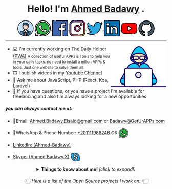 <h1 align="center">
	Hello! I'm
	<a href="https://geturapps.com/cv/" target="_blank">Ahmed Badawy</a> .
</h1>

<p align="center">
<a href="https://geturapps.com/cv/" target="_blank" align="center">
    <img width="50px" align="center" src="https://github.com/Ahmed-Badawy/Ahmed-Badawy/blob/master/assets/cv.svg" />
</a>

<a href="https://wa.me/201111988246?text=Hello" target="_blank" align="center">
    <img width="50px" align="center" src="https://github.com/Ahmed-Badawy/Ahmed-Badawy/blob/master/assets/whatsapp.svg" />
</a>

<a href="https://www.facebook.com/Badawy.A7mad" target="_blank" align="center">
    <img
        width="50px"
        align="center"
        src="https://github.com/Ahmed-Badawy/Ahmed-Badawy/blob/master/assets/facebook.svg"
    />
</a>

<a href="http://instagram.com/badawy.a7mad/" target="_blank" align="center">
    <img
        width="50px"
        align="center"
        src="https://github.com/Ahmed-Badawy/Ahmed-Badawy/blob/master/assets/instagram.svg"
    />
</a>

<a href="https://twitter.com/Badawy_A7mad/" target="_blank" align="center">
    <img
        width="50px"
        align="center"
        src="https://github.com/Ahmed-Badawy/Ahmed-Badawy/blob/master/assets/twitter.svg"
    />
</a>

<a href="https://linkedin.com/in/Ahmed-Badawy/" target="_blank" align="center"> 
<img width="50px" align="center" src="https://github.com/Ahmed-Badawy/Ahmed-Badawy/blob/master/assets/linkedin.svg" />
</a>

<a href="https://youtube.com/channel/UCgsWgxofeLxi047MdZsYoiA" target="_blank" align="center" >
<img width="50px" align="center" src="https://github.com/Ahmed-Badawy/Ahmed-Badawy/blob/master/assets/youtube.svg" />
</a>

<a  href="https://github.com/Ahmed-Badawy/" target="_blank" align="center">
    <img
        width="50px"
        align="center"
        src="https://github.com/Ahmed-Badawy/Ahmed-Badawy/blob/master/assets/github.svg"
    />
</a>
</p>

---

<a  href="https://geturapps.com/cv/" target="_blank">
	<img
		width="35%"
		align="right"
		src="https://github.com/Ahmed-Badawy/Ahmed-Badawy/blob/master/assets/coding.gif"
	/>
</a>

- 💻 I’m currently working on [The Daily Helper
  (PWA)](https://geturapps.com/daily-helper/)
  <small>
  A collection of useful APPs & Tools to help you in your daily tasks. no need
  to install a millon APPs & tools. Just one website to solve them all.
  </small >
- 🎞️ I publish videos in my [Youtube
  Chennel](https://youtube.com/channel/UCgsWgxofeLxi047MdZsYoiA)
- 💬 Ask me about
  JavaScript, PHP (React, Koa, Laravel)
- 💼 If you have questions, or you have a project I'm available for freelancing and also I'm always looking for a new opportunities

##### you can always contact me at: <br />

- 📧Email: Ahmed.Badawy.Elsaid@gmail.com or Badawy@GetUrAPPs.com

- 🤙WhatsApp & Phone Number: <a  href="tel:+201111988246" target="_blank">+201111988246</a> OR <a href="https://wa.me/201111988246?text=Hello" target="_blank" align="center">
  <img width="30px" align="center" src="https://github.com/Ahmed-Badawy/Ahmed-Badawy/blob/master/assets/whatsapp.svg" />
  </a>

- <a  href="https://www.linkedin.com/in/ahmed-badawy/" target="_blank">LinkedIn: (Ahmed-Badawy)</a>

- <a  href="callto:+201111988246" target="_blank">Skype: (Ahmed.Badawy.X)</a> <a href="skype:Ahmed.Badawy.X?chat" target="_blank" align="center">
  <img width="30px" align="center" src="https://github.com/Ahmed-Badawy/Ahmed-Badawy/blob/master/assets/skype.svg" />
  </a>

<details align="center">
	<summary>
		<b> Things to know about me! </b> <i>(click to expand!)</i></summary
	>
	<div>
		<img
			align="right"
			src="https://github-readme-stats.vercel.app/api?username=Ahmed-Badawy&show_icons=true&count_private=true&hide_border=true"
		/>

### Languages and Tools:

<code>
    <img
        width="10%"
        src="https://www.vectorlogo.zone/logos/reactjs/reactjs-ar21.svg"
/></code>
<code>
    <img
        width="10%"
        src="https://www.vectorlogo.zone/logos/koajs/koajs-ar21.svg"
/></code>
<code>
    <img
        width="10%"
        src="https://www.vectorlogo.zone/logos/laravel/laravel-ar21.svg"
/></code>
<code>
    <img
        width="10%"
        src="https://www.vectorlogo.zone/logos/mysql/mysql-ar21.svg"
/></code>
<code>
    <img
        width="10%"
        src="https://www.vectorlogo.zone/logos/mongodb/mongodb-ar21.svg"
/></code>
<br /><br />
<h2 align="center">I Live & Breathe</h2>
<code
    ><img
        width="10%"
        src="https://www.vectorlogo.zone/logos/javascript/javascript-ar21.svg"
/></code>
<code
    ><img
        width="10%"
        src="https://www.vectorlogo.zone/logos/nodejs/nodejs-ar21.svg"
/></code>
<code
    ><img width="10%" src="https://www.vectorlogo.zone/logos/php/php-ar21.svg"
/></code>
<br /><br />
<h6 align="center">
    سبحَانَكَ اللَّهُمَّ وَبِحَمْدِكَ، أَشْهَدُ أَنْ لا إِلهَ إِلأَ انْتَ
    أَسْتَغْفِرُكَ وَأَتْوبُ إِلَيْكَ
</h6>
</div>

## </details>

<h6 align="center">
	👇🏻 Here is a list of the Open Source projects I work on: 👇🏻
</h6>
